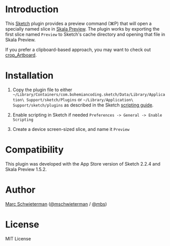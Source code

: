 # Introduction

This [Sketch](http://bohemiancoding.com/sketch) plugin provides a preview
command (⌘P) that will open a specially named slice in
[Skala Preview](http://bjango.com/mac/skalapreview).
The plugin works by exporting the first slice named `Preview` to Sketch's cache
directory and opening that file in Skala Preview.

If you prefer a clipboard-based approach, you may want to check out
[crop_Artboard](https://github.com/FredericJacobs/crop_Artboard).

# Installation

1. Copy the plugin file to either
`~/Library/Containers/com.bohemiancoding.sketch/Data/Library/Application\ Support/sketch/Plugins`
or `~/Library/Application\ Support/sketch/plugins` as described in the Sketch
[scripting guide](http://bohemiancoding.com/sketch/scripting).

2. Enable scripting in Sketch if needed
`Preferences -> General -> Enable Scripting`

3. Create a device screen-sized slice, and name it `Preview`

# Compatibility

This plugin was developed with the App Store version of Sketch 2.2.4 and Skala Preview 1.5.2.

# Author

[Marc Schwieterman](https://github.com/marcisme) ([@mschwieterman](https://twitter.com/mschwieterman) / [@mbs](https://app.net/mbs))

# License

MIT License
